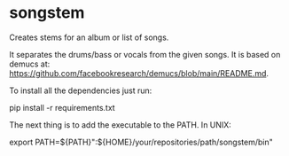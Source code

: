 # songstem
Creates stems for an album or list of songs.

It separates the drums/bass or vocals from the given songs. It is based on demucs at: https://github.com/facebookresearch/demucs/blob/main/README.md.



To install all the dependencies just run:

pip install -r requirements.txt

The next thing is to add the executable to the PATH. In UNIX:

export PATH=${PATH}":${HOME}/your/repositories/path/songstem/bin"

